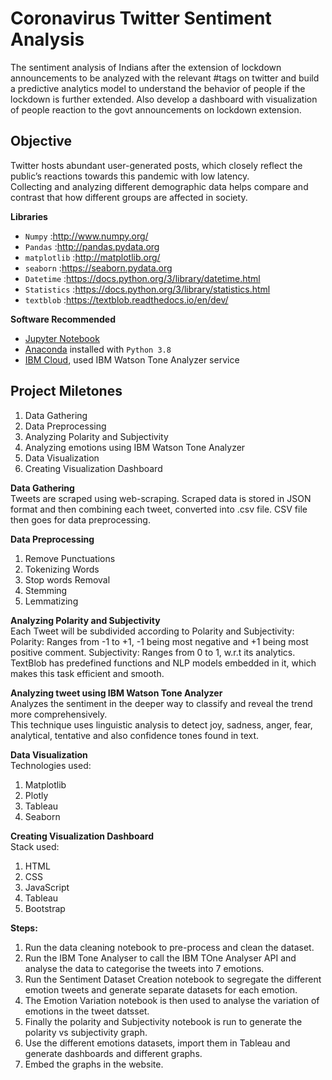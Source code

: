 # Coronavirus Twitter Sentiment Analysis
The sentiment analysis of Indians after the extension of lockdown announcements to be analyzed with the relevant #tags on twitter and build a predictive analytics model to understand the behavior of people if the lockdown is further extended. Also develop a dashboard with visualization of people reaction to the govt announcements on lockdown extension.  

 ## Objective
Twitter hosts abundant user-generated posts, which closely reflect the public’s reactions towards this pandemic with low latency.  
Collecting and analyzing different demographic data helps compare and contrast that how different groups are affected in society.  

**Libraries**
* `Numpy` :http://www.numpy.org/
* `Pandas` :http://pandas.pydata.org
* `matplotlib` :http://matplotlib.org/
* `seaborn` :https://seaborn.pydata.org
* `Datetime` :https://docs.python.org/3/library/datetime.html
* `Statistics` :https://docs.python.org/3/library/statistics.html
* `textblob` :https://textblob.readthedocs.io/en/dev/  

**Software Recommended**
* [Jupyter Notebook](http://ipython.org/notebook.html)
* [Anaconda](http://continuum.io/downloads) installed with `Python 3.8`  
* [IBM Cloud](http://cloud.ibm.com/), used IBM Watson Tone Analyzer service

## Project Miletones  
1) Data Gathering
2) Data Preprocessing
3) Analyzing Polarity and Subjectivity
4) Analyzing emotions using IBM Watson Tone Analyzer
5) Data Visualization
6) Creating Visualization Dashboard

**Data Gathering**  
Tweets are scraped using web-scraping. Scraped data is stored in JSON format and then combining each tweet, converted into .csv file. CSV file then goes for data preprocessing.    

**Data Preprocessing**
1) Remove Punctuations
2) Tokenizing Words
3) Stop words Removal
4) Stemming
5) Lemmatizing  

**Analyzing Polarity and Subjectivity**  
Each Tweet will be subdivided according to Polarity and Subjectivity:
  Polarity: Ranges from -1 to +1, -1 being most negative and +1 being most positive comment.
  Subjectivity: Ranges from 0 to 1, w.r.t its analytics.
TextBlob has predefined functions and NLP models embedded in it, which makes this task efficient and smooth.    

**Analyzing tweet using IBM Watson Tone Analyzer**  
Analyzes the sentiment in the deeper way to classify and reveal the trend more comprehensively.  
This technique uses linguistic analysis to detect joy, sadness, anger, fear, analytical, tentative and also confidence tones found in text.  

**Data Visualization**  
Technologies used:  
1) Matplotlib  
2) Plotly  
3) Tableau  
4) Seaborn  

**Creating Visualization Dashboard**  
Stack used:  
1) HTML  
2) CSS  
3) JavaScript  
4) Tableau  
5) Bootstrap  


**Steps:**
1) Run the data cleaning notebook to pre-process and clean the dataset. 
2) Run the IBM Tone Analyser to call the IBM TOne Analyser API and analyse the data to categorise the tweets into 7 emotions.
3) Run the Sentiment Dataset Creation notebook to segregate the different emotion tweets and generate separate datasets for each emotion. 
4) The Emotion Variation notebook is then used to analyse the variation of emotions in the tweet datsset.
5) Finally the polarity and Subjectivity notebook is run to generate the polarity vs subjectivity graph. 
6) Use the different emotions datasets, import them in Tableau and generate dashboards and different graphs. 
7) Embed the graphs in the website.  
